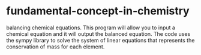 # fundamental-concept-in-chemistry
balancing chemical equations. This program will allow you to input a chemical equation and it will output the balanced equation. The code uses the sympy library to solve the system of linear equations that represents the conservation of mass for each element.
